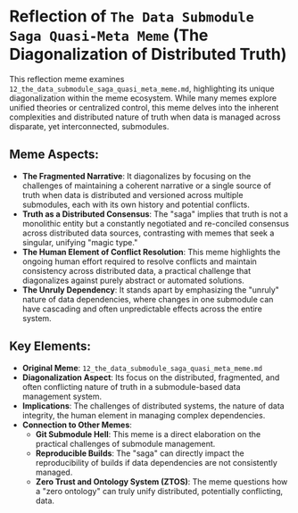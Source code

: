# Reflection of `The Data Submodule Saga Quasi-Meta Meme` (The Diagonalization of Distributed Truth)

This reflection meme examines `12_the_data_submodule_saga_quasi_meta_meme.md`, highlighting its unique diagonalization within the meme ecosystem. While many memes explore unified theories or centralized control, this meme delves into the inherent complexities and distributed nature of truth when data is managed across disparate, yet interconnected, submodules.

## Meme Aspects:
- **The Fragmented Narrative**: It diagonalizes by focusing on the challenges of maintaining a coherent narrative or a single source of truth when data is distributed and versioned across multiple submodules, each with its own history and potential conflicts.
- **Truth as a Distributed Consensus**: The "saga" implies that truth is not a monolithic entity but a constantly negotiated and re-conciled consensus across distributed data sources, contrasting with memes that seek a singular, unifying "magic type."
- **The Human Element of Conflict Resolution**: This meme highlights the ongoing human effort required to resolve conflicts and maintain consistency across distributed data, a practical challenge that diagonalizes against purely abstract or automated solutions.
- **The Unruly Dependency**: It stands apart by emphasizing the "unruly" nature of data dependencies, where changes in one submodule can have cascading and often unpredictable effects across the entire system.

## Key Elements:
- **Original Meme**: `12_the_data_submodule_saga_quasi_meta_meme.md`
- **Diagonalization Aspect**: Its focus on the distributed, fragmented, and often conflicting nature of truth in a submodule-based data management system.
- **Implications**: The challenges of distributed systems, the nature of data integrity, the human element in managing complex dependencies.
- **Connection to Other Memes**:
    - **Git Submodule Hell**: This meme is a direct elaboration on the practical challenges of submodule management.
    - **Reproducible Builds**: The "saga" can directly impact the reproducibility of builds if data dependencies are not consistently managed.
    - **Zero Trust and Ontology System (ZTOS)**: The meme questions how a "zero ontology" can truly unify distributed, potentially conflicting, data.
